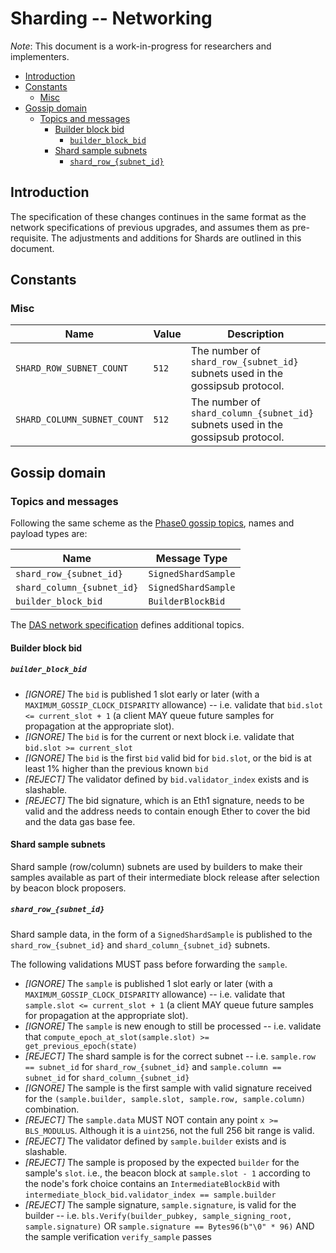 # Sharding -- Networking

*Note*: This document is a work-in-progress for researchers and implementers.

<!-- mdformat-toc start --slug=github --no-anchors --maxlevel=6 --minlevel=2 -->

- [Introduction](#introduction)
- [Constants](#constants)
  - [Misc](#misc)
- [Gossip domain](#gossip-domain)
  - [Topics and messages](#topics-and-messages)
    - [Builder block bid](#builder-block-bid)
      - [`builder_block_bid`](#builder_block_bid)
    - [Shard sample subnets](#shard-sample-subnets)
      - [`shard_row_{subnet_id}`](#shard_row_subnet_id)

<!-- mdformat-toc end -->

## Introduction

The specification of these changes continues in the same format as the network
specifications of previous upgrades, and assumes them as pre-requisite. The
adjustments and additions for Shards are outlined in this document.

## Constants

### Misc

| Name                        | Value | Description                                                                      |
| --------------------------- | ----- | -------------------------------------------------------------------------------- |
| `SHARD_ROW_SUBNET_COUNT`    | `512` | The number of `shard_row_{subnet_id}` subnets used in the gossipsub protocol.    |
| `SHARD_COLUMN_SUBNET_COUNT` | `512` | The number of `shard_column_{subnet_id}` subnets used in the gossipsub protocol. |

## Gossip domain

### Topics and messages

Following the same scheme as the
[Phase0 gossip topics](../../phase0/p2p-interface.md#topics-and-messages), names
and payload types are:

| Name                       | Message Type        |
| -------------------------- | ------------------- |
| `shard_row_{subnet_id}`    | `SignedShardSample` |
| `shard_column_{subnet_id}` | `SignedShardSample` |
| `builder_block_bid`        | `BuilderBlockBid`   |

The [DAS network specification](../das/das-core.md) defines additional topics.

#### Builder block bid

##### `builder_block_bid`

- _[IGNORE]_ The `bid` is published 1 slot early or later (with a
  `MAXIMUM_GOSSIP_CLOCK_DISPARITY` allowance) -- i.e. validate that
  `bid.slot <= current_slot + 1` (a client MAY queue future samples for
  propagation at the appropriate slot).
- _[IGNORE]_ The `bid` is for the current or next block i.e. validate that
  `bid.slot >= current_slot`
- _[IGNORE]_ The `bid` is the first `bid` valid bid for `bid.slot`, or the bid
  is at least 1% higher than the previous known `bid`
- _[REJECT]_ The validator defined by `bid.validator_index` exists and is
  slashable.
- _[REJECT]_ The bid signature, which is an Eth1 signature, needs to be valid
  and the address needs to contain enough Ether to cover the bid and the data
  gas base fee.

#### Shard sample subnets

Shard sample (row/column) subnets are used by builders to make their samples
available as part of their intermediate block release after selection by beacon
block proposers.

##### `shard_row_{subnet_id}`

Shard sample data, in the form of a `SignedShardSample` is published to the
`shard_row_{subnet_id}` and `shard_column_{subnet_id}` subnets.

The following validations MUST pass before forwarding the `sample`.

- _[IGNORE]_ The `sample` is published 1 slot early or later (with a
  `MAXIMUM_GOSSIP_CLOCK_DISPARITY` allowance) -- i.e. validate that
  `sample.slot <= current_slot + 1` (a client MAY queue future samples for
  propagation at the appropriate slot).
- _[IGNORE]_ The `sample` is new enough to still be processed -- i.e. validate
  that `compute_epoch_at_slot(sample.slot) >= get_previous_epoch(state)`
- _[REJECT]_ The shard sample is for the correct subnet -- i.e.
  `sample.row == subnet_id` for `shard_row_{subnet_id}` and
  `sample.column == subnet_id` for `shard_column_{subnet_id}`
- _[IGNORE]_ The sample is the first sample with valid signature received for
  the `(sample.builder, sample.slot, sample.row, sample.column)` combination.
- _[REJECT]_ The `sample.data` MUST NOT contain any point `x >= BLS_MODULUS`.
  Although it is a `uint256`, not the full 256 bit range is valid.
- _[REJECT]_ The validator defined by `sample.builder` exists and is slashable.
- _[REJECT]_ The sample is proposed by the expected `builder` for the sample's
  `slot`. i.e., the beacon block at `sample.slot - 1` according to the node's
  fork choice contains an `IntermediateBlockBid` with
  `intermediate_block_bid.validator_index == sample.builder`
- _[REJECT]_ The sample signature, `sample.signature`, is valid for the builder
  -- i.e. `bls.Verify(builder_pubkey, sample_signing_root, sample.signature)` OR
  `sample.signature == Bytes96(b"\0" * 96)` AND the sample verification
  `verify_sample` passes
